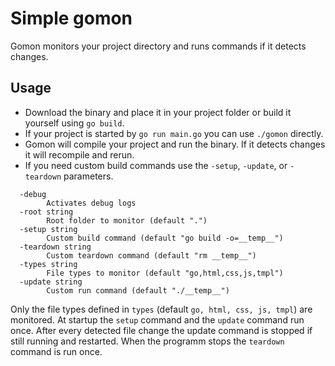 # Simple gomon

Gomon monitors your project directory and runs commands if it detects changes.

## Usage

- Download the binary and place it in your project folder or build it yourself using `go build`.
- If your project is started by `go run main.go` you can use `./gomon` directly.
- Gomon will compile your project and run the binary. If it detects changes it will recompile and rerun.
- If you need custom build commands use the `-setup`, `-update`, or `-teardown` parameters.

```
  -debug
        Activates debug logs
  -root string
        Root folder to monitor (default ".")
  -setup string
        Custom build command (default "go build -o=__temp__")
  -teardown string
        Custom teardown command (default "rm __temp__")
  -types string
        File types to monitor (default "go,html,css,js,tmpl")
  -update string
        Custom run command (default "./__temp__")
```

Only the file types defined in `types` (default `go, html, css, js, tmpl`) are monitored. At startup the `setup` command and the `update` command run once. After every detected file change the update command is stopped if still running and restarted. When the programm stops the `teardown` command is run once.
